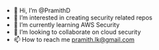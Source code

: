 - 👋 Hi, I’m @PramithD
- 👀 I’m interested in creating security related repos
- 🌱 I’m currently learning AWS Security
- 💞️ I’m looking to collaborate on cloud security
- 📫 How to reach me pramith.lk@gmail.com

<!---
PramithD/PramithD is a ✨ special ✨ repository because its `README.md` (this file) appears on your GitHub profile.
You can click the Preview link to take a look at your changes.
--->
